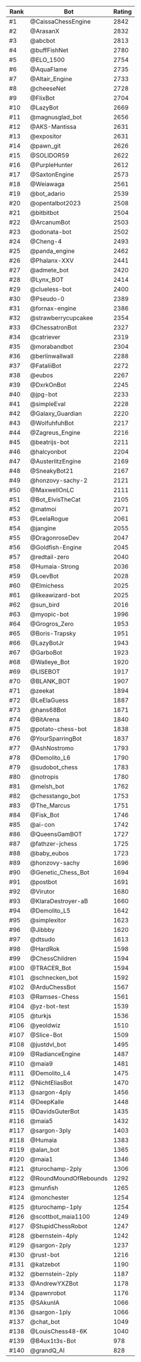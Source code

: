 Rank|Bot|Rating
---|---|---
#1|@CaissaChessEngine|2842
#2|@ArasanX|2832
#3|@abcbot|2813
#4|@buffFishNet|2780
#5|@ELO_1500|2754
#6|@AquaFlame|2735
#7|@Altair_Engine|2733
#8|@cheeseNet|2728
#9|@FlixBot|2704
#10|@LazyBot|2669
#11|@magnusglad_bot|2656
#12|@AKS-Mantissa|2631
#13|@expositor|2631
#14|@pawn_git|2626
#15|@SOLIDOR59|2622
#16|@PurpleHunter|2612
#17|@SaxtonEngine|2573
#18|@Weiawaga|2561
#19|@bot_adario|2539
#20|@opentalbot2023|2508
#21|@bitbitbot|2504
#22|@ArcanumBot|2503
#23|@odonata-bot|2502
#24|@Cheng-4|2493
#25|@panda_engine|2462
#26|@Phalanx-XXV|2441
#27|@admete_bot|2420
#28|@Lynx_BOT|2414
#29|@clueless-bot|2400
#30|@Pseudo-0|2389
#31|@fornax-engine|2386
#32|@strawberrycupcakee|2354
#33|@ChessatronBot|2327
#34|@catriever|2319
#35|@morabandbot|2304
#36|@berlinwallwall|2288
#37|@FataliiBot|2272
#38|@eubos|2267
#39|@DxrkOnBot|2245
#40|@jpg-bot|2233
#41|@simpleEval|2228
#42|@Galaxy_Guardian|2220
#43|@WolfuhfuhBot|2217
#44|@Zagreus_Engine|2216
#45|@beatrijs-bot|2211
#46|@halcyonbot|2204
#47|@AusterlitzEngine|2169
#48|@SneakyBot21|2167
#49|@honzovy-sachy-2|2121
#50|@MaxwellOnLC|2111
#51|@Bot_ElvisTheCat|2105
#52|@matmoi|2071
#53|@LeelaRogue|2061
#54|@jangine|2055
#55|@DragonroseDev|2047
#56|@Goldfish-Engine|2045
#57|@redtail-zero|2040
#58|@Humaia-Strong|2036
#59|@LoevBot|2028
#60|@Elmichess|2025
#61|@likeawizard-bot|2025
#62|@sun_bird|2016
#63|@myopic-bot|1996
#64|@Grogros_Zero|1953
#65|@Boris-Trapsky|1951
#66|@LazyBotJr|1943
#67|@GarboBot|1923
#68|@Walleye_Bot|1920
#69|@LISEBOT|1917
#70|@BLANK_BOT|1907
#71|@zeekat|1894
#72|@LeElaGuess|1887
#73|@hans68Bot|1871
#74|@BitArena|1840
#75|@potato-chess-bot|1838
#76|@YourSparringBot|1837
#77|@AshNostromo|1793
#78|@Demolito_L6|1790
#79|@sudobot_chess|1783
#80|@notropis|1780
#81|@melsh_bot|1762
#82|@chesstango_bot|1753
#83|@The_Marcus|1751
#84|@Fisk_Bot|1746
#85|@ai-con|1742
#86|@QueensGamBOT|1727
#87|@fathzer-jchess|1725
#88|@baby_eubos|1723
#89|@honzovy-sachy|1696
#90|@Genetic_Chess_Bot|1694
#91|@postbot|1691
#92|@Virutor|1680
#93|@KlaraDestroyer-aB|1660
#94|@Demolito_L5|1642
#95|@simplexitor|1623
#96|@Jibbby|1620
#97|@dtsudo|1613
#98|@HardRok|1598
#99|@ChessChildren|1594
#100|@TRACER_Bot|1594
#101|@schnecken_bot|1592
#102|@ArduChessBot|1567
#103|@Ramses-Chess|1561
#104|@yz-bot-test|1539
#105|@turkjs|1536
#106|@yeoldwiz|1510
#107|@Slice-Bot|1509
#108|@justdvl_bot|1495
#109|@RadianceEngine|1487
#110|@maia9|1481
#111|@Demolito_L4|1475
#112|@NichtEliasBot|1470
#113|@sargon-4ply|1456
#114|@DeepKalle|1448
#115|@DavidsGuterBot|1435
#116|@maia5|1432
#117|@sargon-3ply|1403
#118|@Humaia|1383
#119|@alan_bot|1365
#120|@maia1|1346
#121|@turochamp-2ply|1306
#122|@RoundMoundOfRebounds|1292
#123|@munfish|1265
#124|@monchester|1254
#125|@turochamp-1ply|1254
#126|@scottbot_maia1100|1249
#127|@StupidChessRobot|1247
#128|@bernstein-4ply|1242
#129|@sargon-2ply|1237
#130|@rust-bot|1216
#131|@katzebot|1190
#132|@bernstein-2ply|1187
#133|@AndrewYXZBot|1178
#134|@pawnrobot|1176
#135|@SAkunIA|1066
#136|@sargon-1ply|1066
#137|@chat_bot|1049
#138|@LouisChess48-6K|1040
#139|@B4ux1t3s-Bot|978
#140|@grandQ_AI|828
